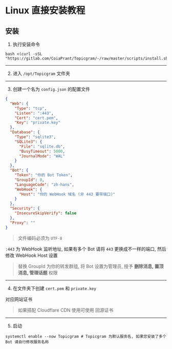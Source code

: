 # Linux 直接安装教程

## 安装

1. 执行安装命令

```shell
bash <(curl -sSL "https://gitlab.com/CoiaPrant/Topicgram/-/raw/master/scripts/install.sh")
```

---

2. 进入 `/opt/Topicgram` 文件夹

---

3. 创建一个名为 `config.json` 的配置文件

```json
{
  "Web": {
    "Type": "tcp",
    "Listen": ":443",
    "Cert": "cert.pem",
    "Key": "private.key"
  },
  "Database": {
    "Type": "sqlite3",
    "SQLite3": {
      "File": "sqlite.db",
      "BusyTimeout": 5000,
      "JournalMode": "WAL"
    }
  },
  "Bot": {
    "Token": "你的 Bot Token",
    "GroupId": 0,
    "LanguageCode": "zh-hans",
    "WebHook": {
      "Host": "你的 WebHook 域名 (非 443 要带端口)"
    }
  },
  "Security": {
    "InsecureSkipVerify": false
  },
  "Proxy": ""
}
```

> 文件编码必须为 `UTF-8`

`:443` 为 WebHook 监听地址, 如果有多个 Bot 请将 `443` 更换成不一样的端口, 然后修改 WebHook Host 设置

> 替换 GroupId 为你的转发群组, 将 Bot 设置为管理员, 授予 **删除消息, 置顶消息, 管理话题** 权限

---

4. 在文件夹下创建 `cert.pem` 和 `private.key`

对应网站证书

> 如果搭配 Cloudflare CDN 使用可使用 回源证书

---

5. 启动

```shell
systemctl enable --now Topicgram # Topicgram 为默认服务名, 如果您安装了多个 Bot 请自行修改服务名称
```
